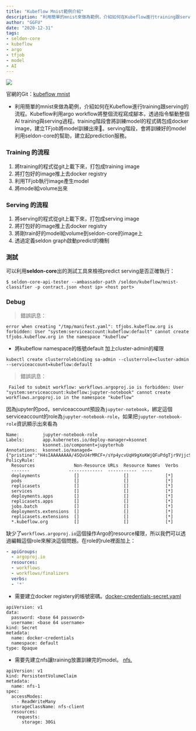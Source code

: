 ```yaml
---
title: "Kubeflow Mnist範例介紹"
description: "利用簡單的mnist來做為範例，介紹如何在Kubeflow進行training跟serving的流程。Kubeflow利用argo workflow將整個流程寫成腳本，透過指令驅動整個AI training與serving過程"
author: "GGFU"
date: "2020-12-31"
tags:
- seldon-core
- kubeflow
- argo
- tfjob
- model
- AI
---
```




![](https://cdn-images-1.medium.com/max/1000/1*akWVsdGH6XW9SgDIiePq4Q.png)

官網的Git：[kubeflow mnist](https://github.com/kubeflow/example-seldon)
- 利用簡單的mnist來做為範例，介紹如何在Kubeflow進行training跟serving的流程。Kubeflow利用argo workflow將整個流程寫成腳本，透過指令驅動整個AI training與serving過程。training階段會將訓練model的程式碼包成docker image，建立TFjob將model訓練出來。serving階段，會將訓練好的model利用seldon-core的幫助，建立起prediction服務。

### Training 的流程
1. 將training的程式從git上載下來，打包成training image
2. 將打包好的image推上去docker registry
3. 利用TFjob執行image產生model
4. 將model給volume出來

### Serving 的流程
1. 將serving的程式從git上載下來，打包成serving image
2. 將打包好的image推上去docker registry
3. 將剛train好的model給volume到seldon-core的image上
4. 透過定義seldon graph啟動predict的機制


### 測試
可以利用**seldon-core**出的測試工具來檢視predict serving是否正確執行：
``` shell
$ seldon-core-api-tester --ambassador-path /seldon/kubeflow/mnist-classifier -p contract.json <host ip> <host port>
```

### Debug
> 錯誤訊息：
```
error when creating "/tmp/manifest.yaml": tfjobs.kubeflow.org is forbidden: User "system:serviceaccount:kubeflow:default" cannot create tfjobs.kubeflow.org in the namespace "kubeflow"
```
- 將kubeflow namespace的帳號default 加上cluster-admin的權限
```
kubectl create clusterrolebinding sa-admin --clusterrole=cluster-admin --serviceaccount=kubeflow:default
```

> 錯誤訊息：
```
 Failed to submit workflow: workflows.argoproj.io is forbidden: User "system:serviceaccount:kubeflow:jupyter-notebook" cannot create workflows.argoproj.io in the namespace "kubeflow"
```
因為jupyter的pod，serviceaccount預設為`jupyter-notebook`，綁定這個serviceaccount的role為`jupyter-notebook-role`，如果把`jupyter-notebook-role`資訊顯示出來看為
```
Name:         jupyter-notebook-role
Labels:       app.kubernetes.io/deploy-manager=ksonnet
              ksonnet.io/component=jupyterhub
Annotations:  ksonnet.io/managed={"pristine":"H4sIAAAAAAAA/4SQvU4rMRCF+/sYp4ycvUqH9gXoKWjQFuPdgTjr9VjjcSBEeXfkRQiJLdLZc873+ecKyuGZtQRJ6KGexo6qHUXDJ1mQ1M0PpQvy/3zwbHSAwxzShB5PEhkOCxtNZIT+ikieY2mruUhKbA0cZcmSOBl6nGq+...
PolicyRule:
  Resources               Non-Resource URLs  Resource Names  Verbs
  -------               -------------  -----------  ----
  deployments             []                 []              [*]
  pods                    []                 []              [*]
  replicasets             []                 []              [*]
  services                []                 []              [*]
  deployments.apps        []                 []              [*]
  replicasets.apps        []                 []              [*]
  jobs.batch              []                 []              [*]
  deployments.extensions  []                 []              [*]
  replicasets.extensions  []                 []              [*]
  *.kubeflow.org          []                 []              [*]
```
缺少了`workflows.argoproj.io`這個操作Argo的resource權限，所以我們可以透過編輯這個role來解決這個問題。在role的rule裡面加上：
```yaml
- apiGroups:
  - argoproj.io
  resources:
  - workflows
  - workflows/finalizers
  verbs:
  - '*'
```


- 需要建立docker registery的帳號密碼。[docker-credentials-secret.yaml](https://github.com/kubeflow/example-seldon/blob/master/k8s_setup/docker-credentials-secret.yaml.tpl)
```
apiVersion: v1
data:
  password: <base 64 password>
  username: <base 64 username>
kind: Secret
metadata:
  name: docker-credentials
  namespace: default
type: Opaque
```
- 需要先建立nfs讓training放置訓練完的model。 [nfs.](https://github.com/kubeflow/example-seldon/blob/master/nfs.md)
```
apiVersion: v1
kind: PersistentVolumeClaim
metadata:
  name: nfs-1
spec:
  accessModes:
    - ReadWriteMany
  storageClassName: nfs-client
  resources:
    requests:
      storage: 30Gi
```
